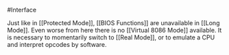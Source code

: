 #Interface 

Just like in [[Protected Mode]], [[BIOS Functions]] are unavailable in [[Long Mode]]. Even worse from here there is no [[Virtual 8086 Mode]] available. It is necessary to momentarily switch to [[Real Mode]], or to emulate a CPU and interpret opcodes by software. 